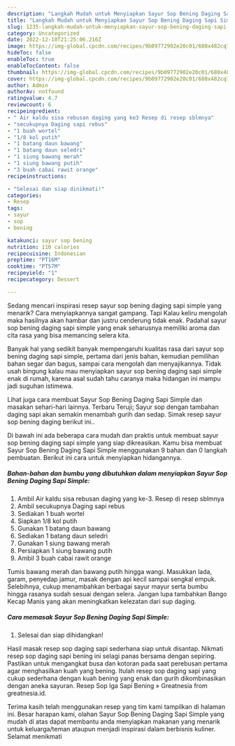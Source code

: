 ```yaml
---
description: "Langkah Mudah untuk Menyiapkan Sayur Sop Bening Daging Sapi Simple yang Bikin Ngiler, Buat Buka Puasa Lezat Sekali"
title: "Langkah Mudah untuk Menyiapkan Sayur Sop Bening Daging Sapi Simple yang Bikin Ngiler, Buat Buka Puasa Lezat Sekali"
slug: 1235-langkah-mudah-untuk-menyiapkan-sayur-sop-bening-daging-sapi-simple-yang-bikin-ngiler-buat-buka-puasa-lezat-sekali
category: Uncategorized
date: 2022-12-10T21:25:06.216Z
image: https://img-global.cpcdn.com/recipes/9b09772902e20c01/680x482cq70/sayur-sop-bening-daging-sapi-simple-foto-resep-utama.jpg
hideToc: false
enableToc: true
enableTocContent: false
thumbnail: https://img-global.cpcdn.com/recipes/9b09772902e20c01/680x482cq70/sayur-sop-bening-daging-sapi-simple-foto-resep-utama.jpg
cover: https://img-global.cpcdn.com/recipes/9b09772902e20c01/680x482cq70/sayur-sop-bening-daging-sapi-simple-foto-resep-utama.jpg
author: Admin
authorAv: notfound
ratingvalue: 4.7
reviewcount: 6
recipeingredient:
- " Air kaldu sisa rebusan daging yang ke3 Resep di resep sblmnya"
- "secukupnya Daging sapi rebus"
- "1 buah wortel"
- "1/8 kol putih"
- "1 batang daun bawang"
- "1 batang daun seledri"
- "1 siung bawang merah"
- "1 siung bawang putih"
- "3 buah cabai rawit orange"
recipeinstructions:

- "Selesai dan siap dinikmati!"
categories:
- Resep
tags:
- sayur
- sop
- bening

katakunci: sayur sop bening 
nutrition: 110 calories
recipecuisine: Indonesian
preptime: "PT16M"
cooktime: "PT57M"
recipeyield: "1"
recipecategory: Dessert

---
```



Sedang mencari inspirasi resep sayur sop bening daging sapi simple yang menarik? Cara menyiapkannya sangat gampang. Tapi Kalau keliru mengolah maka hasilnya akan hambar dan justru cenderung tidak enak. Padahal sayur sop bening daging sapi simple yang enak seharusnya memiliki aroma dan cita rasa yang bisa memancing selera kita.


Banyak hal yang sedikit banyak mempengaruhi kualitas rasa dari sayur sop bening daging sapi simple, pertama dari jenis bahan, kemudian pemilihan bahan segar dan bagus, sampai cara mengolah dan menyajikannya. Tidak usah bingung kalau mau menyiapkan sayur sop bening daging sapi simple enak di rumah, karena asal sudah tahu caranya maka hidangan ini mampu jadi suguhan istimewa.

Lihat juga cara membuat Sayur Sop Bening Daging Sapi Simple dan masakan sehari-hari lainnya. Terbaru Teruji; Sayur sop dengan tambahan daging sapi akan semakin menambah gurih dan sedap. Simak resep sayur sop bening daging berikut ini..


Di bawah ini ada beberapa cara mudah dan praktis untuk membuat sayur sop bening daging sapi simple yang siap dikreasikan. Kamu bisa membuat Sayur Sop Bening Daging Sapi Simple menggunakan 9 bahan dan 0 langkah pembuatan. Berikut ini cara untuk menyiapkan hidangannya.

<!--inarticleads1-->

##### Bahan-bahan dan bumbu yang dibutuhkan dalam menyiapkan Sayur Sop Bening Daging Sapi Simple:

1. Ambil  Air kaldu sisa rebusan daging yang ke-3. Resep di resep sblmnya
1. Ambil secukupnya Daging sapi rebus
1. Sediakan 1 buah wortel
1. Siapkan 1/8 kol putih
1. Gunakan 1 batang daun bawang
1. Sediakan 1 batang daun seledri
1. Gunakan 1 siung bawang merah
1. Persiapkan 1 siung bawang putih
1. Ambil 3 buah cabai rawit orange


Tumis bawang merah dan bawang putih hingga wangi. Masukkan lada, garam, penyedap jamur, masak dengan api kecil sampai sengkal empuk. Selebihnya, cukup menambahkan berbagai sayur mayur serta bumbu hingga rasanya sudah sesuai dengan selera. Jangan lupa tambahkan Bango Kecap Manis yang akan meningkatkan kelezatan dari sup daging. 

<!--inarticleads2-->

##### Cara memasak Sayur Sop Bening Daging Sapi Simple:


1. Selesai dan siap dihidangkan!

Hasil masak resep sop daging sapi sederhana siap untuk disantap. Nikmati resep sop daging sapi bening ini selagi panas bersama dengan sepiring. Pastikan untuk mengangkat busa dan kotoran pada saat perebusan pertama agar menghasilkan kuah yang bening. Itulah resep sop daging sapi yang cukup sederhana dengan kuah bening yang enak dan gurih dikombinasikan dengan aneka sayuran. Resep Sop Iga Sapi Bening » Greatnesia from greatnesia.id. 

Terima kasih telah menggunakan resep yang tim kami tampilkan di halaman ini. Besar harapan kami, olahan Sayur Sop Bening Daging Sapi Simple yang mudah di atas dapat membantu anda menyiapkan makanan yang menarik untuk keluarga/teman ataupun menjadi inspirasi dalam berbisnis kuliner. Selamat menikmati
